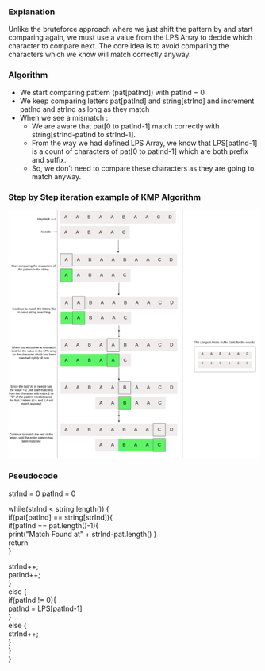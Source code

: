 ### Explanation

Unlike the bruteforce approach where we just shift the pattern by and start comparing again, we must use a value from the LPS Array to decide which character to compare next. The core idea is to avoid comparing the characters which we know will match correctly anyway.

### Algorithm
  -  We start comparing pattern (pat[patInd]) with patInd = 0
  -  We keep comparing letters pat[patInd] and string[strInd] and increment patInd and strInd as long as they match
  -  When we see a mismatch :
      -  We are aware that pat[0 to patInd-1] match correctly with string[strInd-patInd to strInd-1].
      -  From the way we had defined LPS Array, we know that LPS[patInd-1] is a count of characters of pat[0 to patInd-1] which are both prefix and suffix.
       - So, we don’t need to compare these characters as they are going to match anyway.

### Step by Step iteration example of KMP Algorithm
<img src="images/kmpExample.png"/>


### Pseudocode
strInd = 0
patInd = 0
                            
while(strInd < string.length()) { <br>
if(pat[patInd] == string[strInd]){<br>
if(patInd == pat.length()-1){ <br>
print("Match Found at" + strInd-pat.length() ) <br>
 return <br>
 } <br>
                                    
strInd++; <br>
 patInd++; <br>
  } <br>
 else { <br> 
 if(patInd != 0){ <br>
 patInd = LPS[patInd-1] <br>
} <br>
else { <br>
 strInd++; <br>
 } <br>
 } <br>
 }
                            


